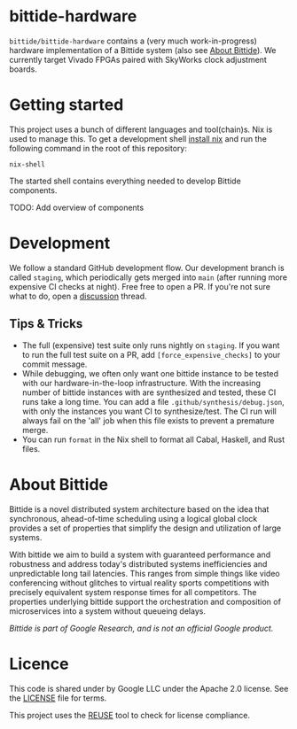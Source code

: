 <!--
SPDX-FileCopyrightText: 2022 Google LLC

SPDX-License-Identifier: Apache-2.0
-->

# bittide-hardware
`bittide/bittide-hardware` contains a (very much work-in-progress) hardware
implementation of a Bittide system (also see [About Bittide](#about-bittide)). We
currently target Vivado FPGAs paired with SkyWorks clock adjustment boards.

# Getting started
This project uses a bunch of different languages and tool(chain)s. Nix is used
to manage this. To get a development shell [install nix](https://nixos.org/download.html)
and run the following command in the root of this repository:

```
nix-shell
```

The started shell contains everything needed to develop Bittide components.

TODO: Add overview of components

# Development
We follow a standard GitHub development flow. Our development branch is called `staging`, which periodically gets merged into `main` (after running more expensive CI checks at night). Free free to open a PR. If you're not sure what to do, open a [discussion](https://github.com/bittide/bittide-hardware/discussions) thread.

## Tips & Tricks

  * The full (expensive) test suite only runs nightly on `staging`. If you want to run the full test suite on a PR, add `[force_expensive_checks]` to your commit message.
  * While debugging, we often only want one bittide instance to be tested with our hardware-in-the-loop infrastructure. With the increasing number of bittide instances with are synthesized and tested, these CI runs take a long time. You can add a file `.github/synthesis/debug.json`, with only the instances you want CI to synthesize/test. The CI run will always fail on the 'all' job when this file exists to prevent a premature merge.
  * You can run `format` in the Nix shell to format all Cabal, Haskell, and Rust files.

# About Bittide
Bittide is a novel distributed system architecture based on the idea
that synchronous, ahead-of-time scheduling using a logical global
clock provides a set of properties that simplify the design and
utilization of large systems.

With bittide we aim to build a system with guaranteed performance and
robustness and address today's distributed systems inefficiencies and
unpredictable long tail latencies. This ranges from simple things like
video conferencing without glitches to virtual reality sports
competitions with precisely equivalent system response times for all
competitors. The properties underlying bittide support the
orchestration and composition of microservices into a system without
queueing delays.

_Bittide is part of Google Research, and is not an official Google product._

# Licence

This code is shared under by Google LLC under the Apache 2.0
license. See the [LICENSE](LICENSES/Apache-2.0.txt) file for terms.

This project uses the [REUSE](https://reuse.software/) tool to check for
license compliance.
